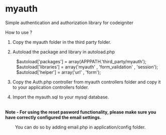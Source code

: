 # myauth
Simple authentication and authorization library for codeigniter


How to use ?

1. Copy the myauth folder in the third party folder.


2. Autoload the package and library in autoload.php <br>

      &nbsp;&nbsp; $autoload['packages'] = array(APPPATH.'third_party/myauth'); <br>
      &nbsp;&nbsp; $autoload['libraries'] = array('myauth' , 'form_validation' , 'session'); <br>
      &nbsp;&nbsp; $autoload['helper'] = array('url' , 'form'); <br>



3. Copy the Auth.php controller from myauth controllers folder and copy it to your application controllers folder.


4. Import the myauth.sql to your mysql database.
<br><br>

<strong>Note - For using the reset pasword functionality, please make sure you have correctly configured the email settings.</strong>

&nbsp;&nbsp;&nbsp;&nbsp;&nbsp;&nbsp;&nbsp;&nbsp;You can do so by adding email.php in application/config folder.
